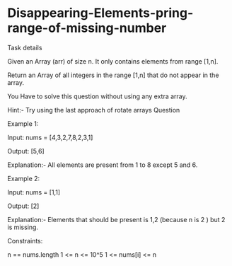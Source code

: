# Disappearing-Elements-pring-range-of-missing-number

Task details

Given an Array (arr) of size n. It only contains elements from range [1,n].

Return an Array of all integers in the range [1,n] that do not appear in the array.



You Have to solve this question without using any extra array.

Hint:- Try using the last approach of rotate arrays Question



Example 1:

Input: nums = [4,3,2,7,8,2,3,1]

Output: [5,6]

Explanation:- All elements are present from 1 to 8 except 5 and 6.



Example 2:

Input: nums = [1,1]

Output: [2]

Explanation:- Elements that should be present is 1,2  (because n is 2 ) but 2 is missing. 





Constraints:

n == nums.length
1 <= n <= 10^5
1 <= nums[i] <= n

